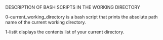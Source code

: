 DESCRIPTION OF BASH SCRIPTS IN THE WORKING DIRECTORY

0-current_working_directory is a bash script that prints the absolute path name of the current working directory.

1-listit displays the contents list of your current directory.
